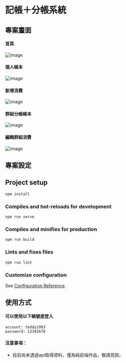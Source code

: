 # 記帳＋分帳系統

## 專案畫面

#### 首頁 

![image](https://i.imgur.com/yz6ncC9.png)

#### 個人帳本

![image](https://i.imgur.com/kCxSkWV.png)

#### 新增消費

![image](https://i.imgur.com/XfJVHI3.png)

#### 群組分帳帳本

![image](https://i.imgur.com/6oXvWSt.png)

#### 編輯群組消費

![image](https://i.imgur.com/EDctQtQ.png)


## 專案設定

## Project setup
```
npm install
```

### Compiles and hot-reloads for development
```
npm run serve
```

### Compiles and minifies for production
```
npm run build
```

### Lints and fixes files
```
npm run lint
```

### Customize configuration
See [Configuration Reference](https://cli.vuejs.org/config/).

## 使用方式

#### 可以使用以下帳號進登入
```
account: teddy1993
password: 12345678
```

#### 注意事項：
* 目前尚未透過api取得資料，僅為純前端作品，敬請見諒。